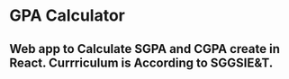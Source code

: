 # GPA Calculator

## Web app to Calculate SGPA and CGPA create in React. Currriculum is According  to SGGSIE&T.
